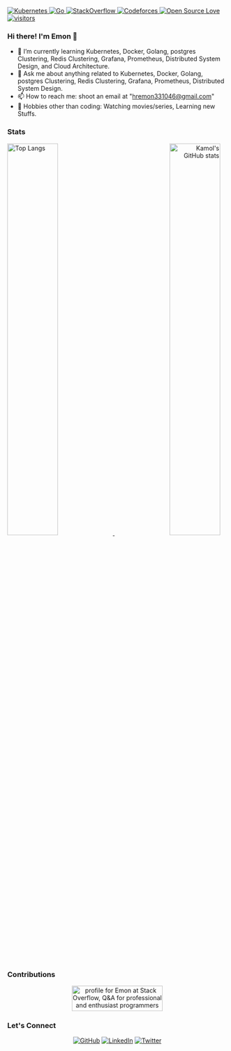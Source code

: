 <p align="left">
    <a href="https://github.com/Emon46/">
        <img alt="Kubernetes" src="https://img.shields.io/badge/kubernetes%20-%23326ce5.svg?&style=for-the-badge&logo=kubernetes&logoColor=white"/>
    </a>
    <a href="https://github.com/Emon46/">
        <img alt="Go" src="https://img.shields.io/badge/go-%2300ADD8.svg?&style=for-the-badge&logo=go&logoColor=white"/>
    </a>
    <a href="https://stackoverflow.com/users/7044608/emon46">
        <img  alt="StackOverflow" src="https://stackoverflow-badge.vercel.app/?userID=7044608" />
    </a>
    <a href="https://codeforces.com/profile/H.R._Emon">
        <img alt="Codeforces" src="https://cp-logo.vercel.app/codeforces/H.R._Emon"/>
    </a>
    <a href="https://visitor-badge.laobi.icu/">
        <img alt="Open Source Love" src="https://badges.frapsoft.com/os/v1/open-source.svg?v=103" />
    </a>
    <a href="https://github.com/ellerbrock/open-source-badges/">
        <img  alt="visitors" src="https://visitor-badge.laobi.icu/badge?page_id=Emon46.Emon46" />
    </a>
</p>

### Hi there! I'm Emon 👋

- 🌱 I’m currently learning Kubernetes, Docker, Golang, postgres Clustering, Redis Clustering, Grafana, Prometheus, Distributed System Design, and Cloud Architecture.
- 💬 Ask me about anything related to  Kubernetes, Docker, Golang, postgres Clustering, Redis Clustering, Grafana, Prometheus, Distributed System Design.
- 📫 How to reach me: shoot an email at "hremon331046@gmail.com"
- 🎿 Hobbies other than coding: Watching movies/series, Learning new Stuffs.

### Stats

<p>
    <a align="left" href="https://github.com/Emon46?tab=repositories">
        <img alt="Top Langs"  width="48%" src="https://github-readme-stats.vercel.app/api/top-langs/?username=Emon46&layout=compact">
    </a>
    <a align="right" href="https://github.com/Emon46?tab=repositories">
        <img alt="Kamol's GitHub stats"  width="48%" src="https://github-readme-stats.vercel.app/api?username=Emon46&show_icons=true&theme=vue">
    </a>
</p>

### Contributions

<p align="center">
<a href="https://stackoverflow.com/users/7044608/emon46">
  <img src="https://stackoverflow.com/users/flair/7044608.png" width="208" height="58" alt="profile for Emon at Stack Overflow, Q&amp;A for professional and enthusiast programmers" title="profile for Emon at Stack Overflow, Q&amp;A for professional and enthusiast programmers">
</a>
</p>

### Let's Connect 
<p align="center">
	<a href="https://github.com/Emon46"><img src="https://img.icons8.com/bubbles/50/000000/github.png" alt="GitHub"/></a>
	<a href="https://www.linkedin.com/in/habibur-rahaman-emon/"><img src="https://img.icons8.com/bubbles/50/000000/linkedin.png" alt="LinkedIn"/></a>
	<a href="https://twitter.com/hremon46"><img src="https://img.icons8.com/bubbles/50/000000/twitter.png" alt="Twitter"/></a>
</p>
